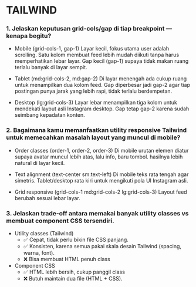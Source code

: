 # TAILWIND

### 1. Jelaskan keputusan grid-cols/gap di tiap breakpoint — kenapa begitu?

- Mobile (grid-cols-1, gap-1)
Layar kecil, fokus utama user adalah scrolling. Satu kolom membuat feed lebih mudah diikuti tanpa harus memperhatikan lebar layar. Gap kecil (gap-1) supaya tidak makan ruang terlalu banyak di layar sempit.

- Tablet (md:grid-cols-2, md:gap-2)
Di layar menengah ada cukup ruang untuk menampilkan dua kolom feed. Gap diperbesar jadi gap-2 agar tiap postingan punya jarak yang lebih rapi, tidak terlalu berdempetan.

- Desktop (lg:grid-cols-3)
Layar lebar menampilkan tiga kolom untuk mendekati layout asli Instagram desktop. Gap tetap gap-2 karena sudah seimbang kepadatan konten.

### 2. Bagaimana kamu memanfaatkan utility responsive Tailwind untuk memecahkan masalah layout yang muncul di mobile?

- Order classes (order-1, order-2, order-3)
Di mobile urutan elemen diatur supaya avatar muncul lebih atas, lalu info, baru tombol. hasilnya lebih natural di layar kecil.

- Text alignment (text-center sm:text-left)
Di mobile teks rata tengah agar simetris. Tablet/desktop rata kiri untuk mengikuti pola UI Instagram asli.

- Grid responsive (grid-cols-1 md:grid-cols-2 lg:grid-cols-3)
Layout feed berubah sesuai lebar layar.

### 3. Jelaskan trade-off antara memakai banyak utility classes vs membuat component CSS tersendiri.
- Utility classes (Tailwind)
    - ✅ Cepat, tidak perlu bikin file CSS panjang.
    - ✅ Konsisten, karena semua pakai skala desain Tailwind (spacing, warna, font).
    - ❌ Bisa membuat HTML penuh class
- Component CSS
    - ✅ HTML lebih bersih, cukup panggil class
    - ❌ Butuh maintain dua file (HTML + CSS).